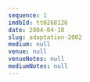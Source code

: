 ```yaml
---
sequence: 1
imdbId: tt0268126
date: 2004-04-10
slug: adaptation-2002
medium: null
venue: null
venueNotes: null
mediumNotes: null
---
```


